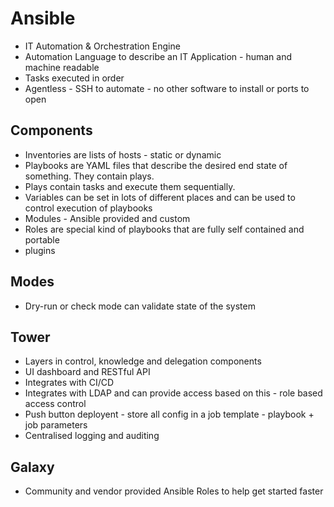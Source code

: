# Ansible

* IT Automation & Orchestration Engine
* Automation Language to describe an IT Application - human and machine readable
* Tasks executed in order
* Agentless - SSH to automate - no other software to install or ports to open

## Components

* Inventories are lists of hosts - static or dynamic
* Playbooks are YAML files that describe the desired end state of something. They contain plays.
* Plays contain tasks and execute them sequentially.
* Variables can be set in lots of different places and can be used to control execution of playbooks
* Modules - Ansible provided and custom
* Roles are special kind of playbooks that are fully self contained and portable
* plugins

## Modes
* Dry-run or check mode can validate state of the system

## Tower
* Layers in control, knowledge and delegation components
* UI dashboard and RESTful API
* Integrates with CI/CD
* Integrates with LDAP and can provide access based on this - role based access control
* Push button deployent - store all config in a job template - playbook + job parameters
* Centralised logging and auditing

## Galaxy
* Community and vendor provided Ansible Roles to help get started faster